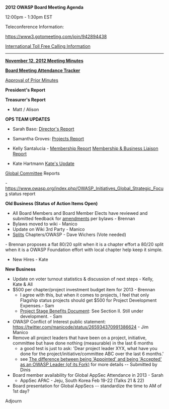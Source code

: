 **2012 OWASP Board Meeting Agenda**

12:00pm - 1:30pm EST

Teleconference Information:

<https://www3.gotomeeting.com/join/942894438>

[International Toll Free Calling
Information](International_Toll_Free_Calling_Information "wikilink")

-----

**[November 12, 2012 Meeting
Minutes](https://docs.google.com/document/d/1MBVs310dDfVdTp6p62D4ucMdwUWmwJn5AV-_Ug3DqWw/edit)**

**[Board Meeting Attendance
Tracker](https://docs.google.com/a/owasp.org/spreadsheet/ccc?key=0ApZ9zE0hx0LNdG5uRzNYZE8ycDFabnBWNkU4SFpwREE)**

[Approval of Prior
Minutes](https://docs.google.com/a/owasp.org/document/d/1BHtWjjz-lmGEHdzhPLyP5wakyd6HUY7KHcTh6vHdrQA/edit)

**President's Report**

**Treasurer's Report**

  - Matt / Alison

**OPS TEAM UPDATES**

  - Sarah Baso: [Director's
    Report](https://docs.google.com/a/owasp.org/document/d/1neyOeoEToueAb77SOFu0jPVuefmltAvhtziPzZGNJ-8/edit)

<!-- end list -->

  - Samantha Groves: [Projects
    Report](https://www.owasp.org/index.php/OWASP_Project_Manager_Activity_Reports/November_12_2012)

<!-- end list -->

  - Kelly Santalucia - [Membership
    Report](https://www.owasp.org/index.php/October_2012_Membership_Report)
    [Membership & Business Liaison
    Report](https://www.owasp.org/index.php/OWASP_Membership_%26_Business_Liaison_Report_October_2012)

<!-- end list -->

  - Kate Hartmann [Kate's
    Update](https://docs.google.com/a/owasp.org/document/d/1DaOh1sErNAmgx8FRlzilKxcMzqqU_bHfktP8iSUjYAU/edit)

[Global
Committee](https://www.owasp.org/index.php/Global_Committee_Pages)
Reports

\-
<https://www.owasp.org/index.php/OWASP_Initiatives_Global_Strategic_Focus>
status report

**Old Business (Status of Action Items Open)**

  - All Board Members and Board Member Elects have reviewed and
    submitted feedback for
    [amendments](https://docs.google.com/a/owasp.org/document/d/1r_hS2ioEBcNOKqmEjSJmlLUOdQEb5qPb_0GU_VU1Arw/edit)
    per bylaws - Brennan
  - Bylaws moved to wiki - Manico
  - Update on Wiki 3rd Party - Manico
  - [Splits](https://docs.google.com/a/owasp.org/document/d/159bD2oeAmM2yfPNeq5wHvIvHcl10Hl-c3Um2GXAW81Y/edit)
    Chapters/OWASP - Dave Wichers (Vote needed)

\- Brennan proposes a flat 80/20 split when it is a chapter effort a
80/20 split when it is a OWASP Foundation effort with local chapter help
keep it simple.

  - New Hires - Kate

**New Business**

  - Update on voter turnout statistics & discussion of next steps -
    Kelly, Kate & All
  - $500 per chapter/project investment budget item for 2013 - Brennan
      - I agree with this, but when it comes to projects, I feel that
        only Flagship status projects should get $500 for Project
        Development Expenses.- Sam
      - [Project Stage Benefits
        Document](https://docs.google.com/a/owasp.org/document/d/15lPNSxokO5ogGxWo-xvLNYh0C3c8-nWjgWnRfTfm0OU/edit):
        See Section II. Still under development. - Sam
  - OWASP Conflict of Interest public statement:
    <https://twitter.com/manicode/status/265934370991386624> - Jim
    Manico
  - Remove all project leaders that have been on a project, initiative,
    committee but have done nothing (measurable) in the last 6 months
      - a good test is just to ask: 'Dear project leader XYX, what have
        you done for the project/initiative/committee ABC over the last
        6 months.'
      - see [The difference between being 'Appointed' and being
        'Accepted' as an OWASP Leader (of its
        Fork)](http://diniscruz.blogspot.co.uk/2012/11/the-difference-between-being-appointed.html)
        for more details -- Submitted by Dinis
  - Board member availability for Global AppSec Attendance in 2013 -
    Sarah
      - AppSec APAC - Jeju, South Korea Feb 19-22 (Talks 21 & 22)
  - Board presentation for Global AppSecs -- standardize the time to AM
    of 1st day?

Adjourn